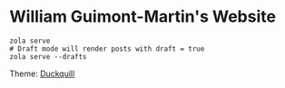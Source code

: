 # William Guimont-Martin's Website

```shell
zola serve
# Draft mode will render posts with draft = true
zola serve --drafts
```

Theme: [Duckquill](https://duckquill.daudix.one/)
